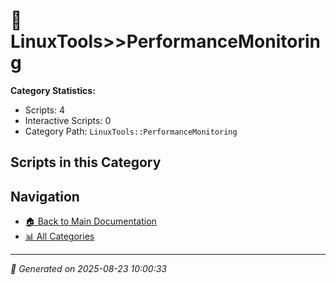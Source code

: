 # 📁 LinuxTools>>PerformanceMonitoring

**Category Statistics:**
- Scripts: 4
- Interactive Scripts: 0
- Category Path: `LinuxTools::PerformanceMonitoring`

## Scripts in this Category


## Navigation

- [🏠 Back to Main Documentation](README.md)
- [📊 All Categories](README.md#-categories)

---

*📅 Generated on 2025-08-23 10:00:33*
